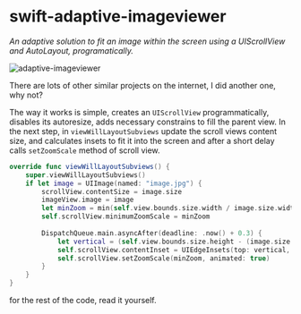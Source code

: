 # swift-adaptive-imageviewer
_An adaptive solution to fit an image within the screen using a UIScrollView and AutoLayout, programatically._

![adaptive-imageviewer](https://i.imgur.com/eI7pQaE.gif)

There are lots of other similar projects on the internet, I did another one, why not?

The way it works is simple, creates an `UIScrollView` programmatically, disables its autoresize, adds necessary constrains to fill the parent view. In the next step, in `viewWillLayoutSubviews` update the scroll views content size, and calculates insets to fit it into the screen and after a short delay calls `setZoomScale` method of scroll view. 

```swift
override func viewWillLayoutSubviews() {
    super.viewWillLayoutSubviews()
    if let image = UIImage(named: "image.jpg") {
        scrollView.contentSize = image.size
        imageView.image = image
        let minZoom = min(self.view.bounds.size.width / image.size.width, self.view.bounds.size.height / image.size.height)
        self.scrollView.minimumZoomScale = minZoom
        
        DispatchQueue.main.asyncAfter(deadline: .now() + 0.3) {
            let vertical = (self.view.bounds.size.height - (image.size.height * minZoom)) / 2
            self.scrollView.contentInset = UIEdgeInsets(top: vertical, left: 0, bottom: vertical, right: 0)
            self.scrollView.setZoomScale(minZoom, animated: true)
        }
    }
}
```
for the rest of the code, read it yourself.
